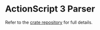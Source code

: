 # ActionScript 3 Parser

Refer to the [crate repository](https://github.com/mxmlextrema/as3parser) for full details.
